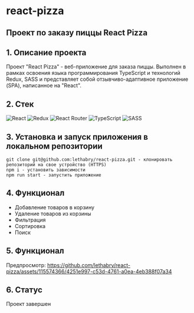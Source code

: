 # react-pizza
## Проект по заказу пиццы React Pizza

## 1. Описание проекта
Проект "React Pizza" - веб-приложение для заказа пиццы. Выполнен в рамках освоения языка программирования TypeScript и технологий Redux, SASS и представляет собой отзывчиво-адаптивное приложение (SPA), написанное на "React".

## 2. Стек
![React](https://img.shields.io/badge/react-%2320232a.svg?style=for-the-badge&logo=react&logoColor=%2361DAFB)
![Redux](https://img.shields.io/badge/redux-%23593d88.svg?style=for-the-badge&logo=redux&logoColor=white)
![React Router](https://img.shields.io/badge/React_Router-CA4245?style=for-the-badge&logo=react-router&logoColor=white)
![TypeScript](https://img.shields.io/badge/typescript-%23007ACC.svg?style=for-the-badge&logo=typescript&logoColor=white)
![SASS](https://img.shields.io/badge/SASS-hotpink.svg?style=for-the-badge&logo=SASS&logoColor=white)

## 3. Установка и запуск приложения в локальном репозитории

    git clone git@github.com:lethabry/react-pizza.git - клонировать репозиторий на свое устройство (HTTPS)
    npm i - установить зависимости
    npm run start - запустить приложение

## 4. Функционал

* Добавление товаров в корзину
* Удаление товаров из корзины
* Фильтрация
* Сортировка
* Поиск

## 5. Функционал

Предпросмотр: https://github.com/lethabry/react-pizza/assets/115574366/4251e997-c53d-4761-a0ea-4eb388f07a34


## 6. Статус
Проект завершен
